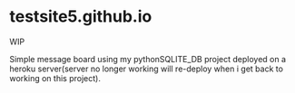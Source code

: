 # testsite5.github.io

WIP

Simple message board using my pythonSQLITE_DB project deployed on a heroku server(server no longer working will re-deploy when i get back to working on this project).
